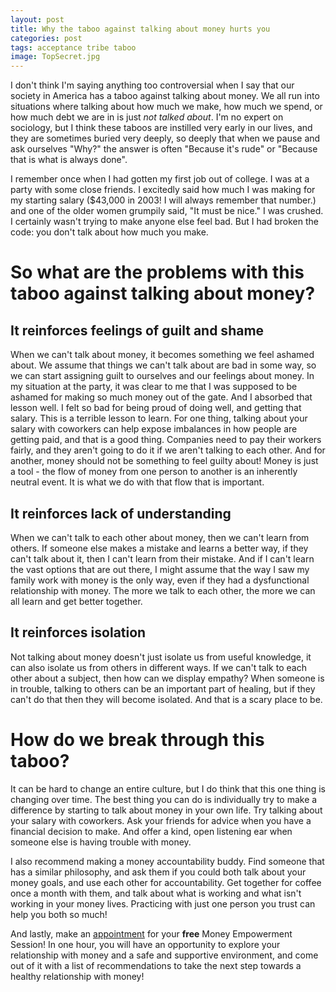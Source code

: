 ```yaml
--- 
layout: post
title: Why the taboo against talking about money hurts you
categories: post
tags: acceptance tribe taboo 
image: TopSecret.jpg
---
```


I don't think I'm saying anything too controversial when I say that our society in America has a taboo against talking about money. We all run into situations where talking about how much we make, how much we spend, or how much debt we are in is just *not talked about*. I'm no expert on sociology, but I think these taboos are instilled very early in our lives, and they are sometimes buried very deeply, so deeply that when we pause and ask ourselves "Why?" the answer is often "Because it's rude" or "Because that is what is always done".

<!--more--> 

I remember once when I had gotten my first job out of college. I was at a party with some close friends. I excitedly said how much I was making for my starting salary ($43,000 in 2003! I will always remember that number.) and one of the older women grumpily said, "It must be nice." I was crushed. I certainly wasn't trying to make anyone else feel bad. But I had broken the code: you don't talk about how much you make.

# So what are the problems with this taboo against talking about money?

## It reinforces feelings of guilt and shame
When we can't talk about money, it becomes something we feel ashamed about. We assume that things we can't talk about are bad in some way, so we can start assigning guilt to ourselves and our feelings about money. In my situation at the party, it was clear to me that I was supposed to be ashamed for making so much money out of the gate. And I absorbed that lesson well. I felt so bad for being proud of doing well, and getting that salary. This is a terrible lesson to learn. For one thing, talking about your salary with coworkers can help expose imbalances in how people are getting paid, and that is a good thing. Companies need to pay their workers fairly, and they aren't going to do it if we aren't talking to each other. And for another, money should not be something to feel guilty about! Money is just a tool - the flow of money from one person to another is an inherently neutral event. It is what we do with that flow that is important.

## It reinforces lack of understanding
When we can't talk to each other about money, then we can't learn from others. If someone else makes a mistake and learns a better way, if they can't talk about it, then I can't learn from their mistake. And if I can't learn the vast options that are out there, I might assume that the way I saw my family work with money is the only way, even if they had a dysfunctional relationship with money. The more we talk to each other, the more we can all learn and get better together.

## It reinforces isolation
Not talking about money doesn't just isolate us from useful knowledge, it can also isolate us from others in different ways. If we can't talk to each other about a subject, then how can we display empathy? When someone is in trouble, talking to others can be an important part of healing, but if they can't do that then they will become isolated. And that is a scary place to be. 

# How do we break through this taboo?
It can be hard to change an entire culture, but I do think that this one thing is changing over time. The best thing you can do is individually try to make a difference by starting to talk about money in your own life. Try talking about your salary with coworkers. Ask your friends for advice when you have a financial decision to make. And offer a kind, open listening ear when someone else is having trouble with money.

I also recommend making a money accountability buddy. Find someone that has a similar philosophy, and ask them if you could both talk about your money goals, and use each other for accountability. Get together for coffee once a month with them, and talk about what is working and what isn't working in your money lives. Practicing with just one person you trust can help you both so much!

And lastly, make an [appointment](https://calendly.com/ceciliacase/initialconsult) for your **free** Money Empowerment Session! In one hour, you will have an opportunity to explore your relationship with money and a safe and supportive environment, and come out of it with a list of recommendations to take the next step towards a healthy relationship with money!